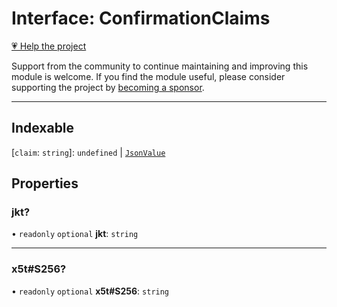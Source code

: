 # Interface: ConfirmationClaims

[💗 Help the project](https://github.com/sponsors/panva)

Support from the community to continue maintaining and improving this module is welcome. If you find the module useful, please consider supporting the project by [becoming a sponsor](https://github.com/sponsors/panva).

***

## Indexable

\[`claim`: `string`\]: `undefined` \| [`JsonValue`](../type-aliases/JsonValue.md)

## Properties

### jkt?

• `readonly` `optional` **jkt**: `string`

***

### x5t#S256?

• `readonly` `optional` **x5t#S256**: `string`
